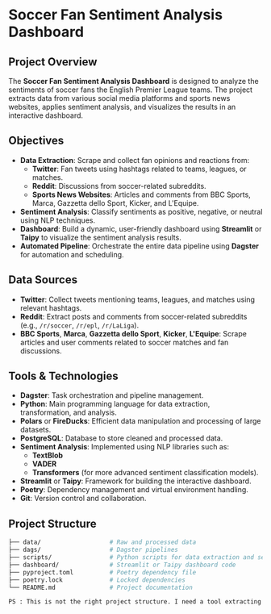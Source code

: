 # Soccer Fan Sentiment Analysis Dashboard

## Project Overview
The **Soccer Fan Sentiment Analysis Dashboard** is designed to analyze the sentiments of soccer fans the English Premier League teams. The project extracts data from various social media platforms and sports news websites, applies sentiment analysis, and visualizes the results in an interactive dashboard.

## Objectives
- **Data Extraction**: Scrape and collect fan opinions and reactions from:
  - **Twitter**: Fan tweets using hashtags related to teams, leagues, or matches.
  - **Reddit**: Discussions from soccer-related subreddits.
  - **Sports News Websites**: Articles and comments from BBC Sports, Marca, Gazzetta dello Sport, Kicker, and L'Equipe.
- **Sentiment Analysis**: Classify sentiments as positive, negative, or neutral using NLP techniques.
- **Dashboard**: Build a dynamic, user-friendly dashboard using **Streamlit** or **Taipy** to visualize the sentiment analysis results.
- **Automated Pipeline**: Orchestrate the entire data pipeline using **Dagster** for automation and scheduling.

## Data Sources
- **Twitter**: Collect tweets mentioning teams, leagues, and matches using relevant hashtags.
- **Reddit**: Extract posts and comments from soccer-related subreddits (e.g., `/r/soccer`, `/r/epl`, `/r/LaLiga`).
- **BBC Sports**, **Marca**, **Gazzetta dello Sport**, **Kicker**, **L'Equipe**: Scrape articles and user comments related to soccer matches and fan discussions.

## Tools & Technologies
- **Dagster**: Task orchestration and pipeline management.
- **Python**: Main programming language for data extraction, transformation, and analysis.
- **Polars** or **FireDucks**: Efficient data manipulation and processing of large datasets.
- **PostgreSQL**: Database to store cleaned and processed data.
- **Sentiment Analysis**: Implemented using NLP libraries such as:
  - **TextBlob**
  - **VADER**
  - **Transformers** (for more advanced sentiment classification models).
- **Streamlit** or **Taipy**: Framework for building the interactive dashboard.
- **Poetry**: Dependency management and virtual environment handling.
- **Git**: Version control and collaboration.

## Project Structure
```bash
├── data/                   # Raw and processed data
├── dags/                   # Dagster pipelines
├── scripts/                # Python scripts for data extraction and sentiment analysis
├── dashboard/              # Streamlit or Taipy dashboard code
├── pyproject.toml          # Poetry dependency file
├── poetry.lock             # Locked dependencies
└── README.md               # Project documentation

PS : This is not the right project structure. I need a tool extracting the right one